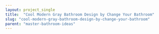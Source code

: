 ```yaml
---
layout: project_single
title:  "Cool Modern Gray Bathroom Design by Change Your Bathroom"
slug: "cool-modern-gray-bathroom-design-by-change-your-bathroom"
parent: "master-bathroom-ideas"
---
```

 